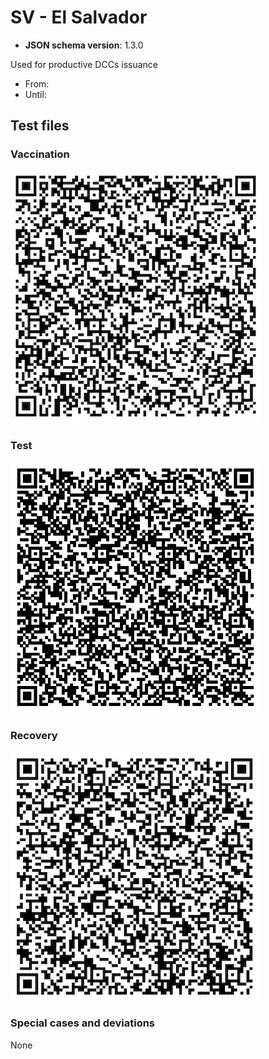 # SV - El Salvador

* **JSON schema version**: 1.3.0

Used for productive DCCs issuance
* From: 
* Until:

## Test files

### Vaccination

![VAC](VAC.png)

### Test

![TEST](TEST.png)

### Recovery

![REC](REC.png)

### Special cases and deviations

None
